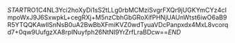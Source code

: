$START$RO1C4NL3Yci2hoXyDi1sS2tLLg0rbMCMziSvgrFXQr9jUGKYmCYz4cImpoWxJ9J6SxwpkL+cegRXj+M5nzCbhGbGRoXifPHNjUAUnWtst6iwO6aB9R5YTQQKAwIlSnNsB0uA2BwBbXFmiKVZ0wdTyuaVDcPanpxdx4MxL8vcorqd7+0qw9UufgzXA8rpINuyfph26NtNI9YrZrfLraBDcw==$END$